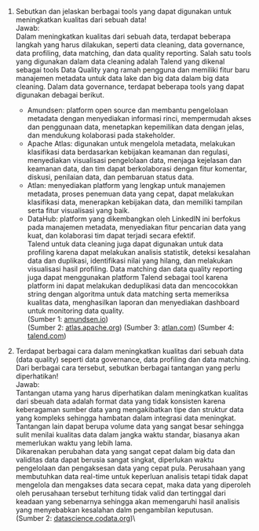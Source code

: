 1. Sebutkan dan jelaskan berbagai tools yang dapat digunakan untuk meningkatkan kualitas dari sebuah data!\
   Jawab: \
   Dalam meningkatkan kualitas dari sebuah data, terdapat beberapa langkah yang harus dilakukan, seperti data cleaning, data governance, data profiling, data matching, dan data quality reporting. Salah satu tools yang digunakan dalam data cleaning adalah Talend yang dikenal sebagai tools Data Quality yang ramah pengguna dan memiliki fitur baru manajemen metadata untuk data lake dan big data dalam big data cleaning. Dalam data governance, terdapat beberapa tools yang dapat digunakan debagai berikut.
   - Amundsen: platform open source dan membantu pengelolaan metadata dengan menyediakan informasi rinci, mempermudah akses dan penggunaan data, menetapkan kepemilikan data dengan jelas, dan mendukung kolaborasi pada stakeholder.
   - Apache Atlas: digunakan untuk mengelola metadata, melakukan klasifikasi data berdasarkan kebijakan keamanan dan regulasi, menyediakan visualisasi pengelolaan data, menjaga kejelasan dan keamanan data, dan tim dapat berkolaborasi dengan fitur komentar, diskusi, penilaian data, dan pembaruan status data.
   - Atlan: menyediakan platform yang lengkap untuk manajemen metadata, proses penemuan data yang cepat, dapat melakukan klasifikasi data, menerapkan kebijakan data, dan memiliki tampilan serta fitur visualisasi yang baik.
   - DataHub: platform yang dikembangkan oleh LinkedIN ini berfokus pada manajemen metadata, menyediakan fitur pencarian data yang kuat, dan kolaborasi tim dapat terjadi secara efektif.\
   Talend untuk data cleaning juga dapat digunakan untuk data profiling karena dapat melakukan analisis statistik, deteksi kesalahan data dan duplikasi, identifikasi nilai yang hilang, dan melakukan visualisasi hasil profiling. Data matching dan data quality reporting juga dapat menggunakan platform Talend sebagai tool karena platform ini dapat melakukan deduplikasi data dan mencocokkan string dengan algoritma untuk data matching serta memeriksa kualitas data, menghasilkan laporan dan menyediakan dashboard untuk monitoring data quality.\
   (Sumber 1: [amundsen.io](https://www.amundsen.io/amundsen/))\
   (Sumber 2: [atlas.apache.org](https://atlas.apache.org/#/))
   (Sumber 3: [atlan.com](https://atlan.com/open-source-data-governance-tools/))
   (Sumber 4: [talend.com](https://www.talend.com/resources/data-governance-tools/))

2. Terdapat berbagai cara dalam meningkatkan kualitas dari sebuah data (data quality) seperti data governance, data profiling dan data matching. Dari berbagai cara tersebut, sebutkan berbagai tantangan yang perlu diperhatikan!\
   Jawab: \
   Tantangan utama yang harus diperhatikan dalam meningkatkan kualitas dari sbeuah data adalah format data yang tidak konsisten karena keberagaman sumber data yang mengakibatkan tipe dan struktur data yang kompleks sehingga hambatan dalam integrasi data meningkat. Tantangan lain dapat berupa volume data yang sangat besar sehingga sulit menilai kualitas data dalam jangka waktu standar, biasanya akan memerlukan waktu yang lebih lama.\
   Dikarenakan perubahan data yang sangat cepat dalam big data dan validitas data dapat berusia sangat singkat, diperlukan waktu pengelolaan dan pengaksesan data yang cepat pula. Perusahaan yang membutuhkan data real-time untuk keperluan analisis tetapi tidak dapat mengelola dan mengakses data secara cepat, maka data yang diperoleh oleh perusahaan tersebut terhitung tidak valid dan tertinggal dari keadaan yang sebenarnya sehingga akan memengaruhi hasil analisis yang menyebabkan kesalahan dalm pengambilan keputusan.\
   (Sumber 2: [datascience.codata.org](https://datascience.codata.org/articles/10.5334/dsj-2015-002))\